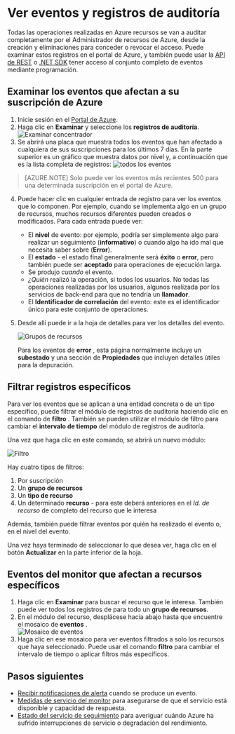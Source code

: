 <properties
    pageTitle="Ver eventos y registros de auditoría"
    description="Obtenga información sobre cómo ver todos los eventos que se producen en su suscripción de Azure."
    authors="rboucher"
    manager="carolz"
    editor=""
    services="monitoring-and-diagnostics"
    documentationCenter="monitoring-and-diagnostics"/>

<tags
    ms.service="monitoring-and-diagnostics"
    ms.workload="na"
    ms.tgt_pltfrm="na"
    ms.devlang="na"
    ms.topic="article"
    ms.date="04/28/2015"
    ms.author="robb"/>

# <a name="view-events-and-audit-logs"></a>Ver eventos y registros de auditoría

Todas las operaciones realizadas en Azure recursos se van a auditar completamente por el Administrador de recursos de Azure, desde la creación y eliminaciones para conceder o revocar el acceso. Puede examinar estos registros en el portal de Azure, y también puede usar la [API de REST](https://msdn.microsoft.com/library/azure/dn931927.aspx) o [.NET SDK](https://www.nuget.org/packages/Microsoft.Azure.Insights/) tener acceso al conjunto completo de eventos mediante programación.

## <a name="browse-the-events-impacting-your-azure-subscription"></a>Examinar los eventos que afectan a su suscripción de Azure

1. Inicie sesión en el [Portal de Azure](https://portal.azure.com/).
2. Haga clic en **Examinar** y seleccione los **registros de auditoría**.  
    ![Examinar concentrador](./media/insights-debugging-with-events/Insights_Browse.png)
3. Se abrirá una placa que muestra todos los eventos que han afectado a cualquiera de sus suscripciones para los últimos 7 días. En la parte superior es un gráfico que muestra datos por nivel y, a continuación que es la lista completa de registros:  ![todos los eventos](./media/insights-debugging-with-events/Insights_AllEvents.png)

>[AZURE.NOTE] Solo puede ver los eventos más recientes 500 para una determinada suscripción en el portal de Azure.

4. Puede hacer clic en cualquier entrada de registro para ver los eventos que lo componen. Por ejemplo, cuando se implementa algo en un grupo de recursos, muchos recursos diferentes pueden creados o modificados. Para cada entrada puede ver:
    * El **nivel** de evento: por ejemplo, podría ser simplemente algo para realizar un seguimiento (**informativo**) o cuando algo ha ido mal que necesita saber sobre (**Error**).
    * El **estado** - el estado final generalmente será **éxito** o **error**, pero también puede ser **aceptado** para operaciones de ejecución larga.
    * Se produjo *cuando* el evento.
    * *¿Quién* realizó la operación, si todos los usuarios. No todas las operaciones realizadas por los usuarios, algunos realizada por los servicios de back-end para que no tendría un **llamador**.
    * El **Identificador de correlación** del evento: este es el identificador único para este conjunto de operaciones.

5. Desde allí puede ir a la hoja de detalles para ver los detalles del evento.

    ![Grupos de recursos](./media/insights-debugging-with-events/Insights_EventDetails.png)

    Para los eventos de **error** , esta página normalmente incluye un **subestado** y una sección de **Propiedades** que incluyen detalles útiles para la depuración.

## <a name="filter-to-specific-logs"></a>Filtrar registros específicos

Para ver los eventos que se aplican a una entidad concreta o de un tipo específico, puede filtrar el módulo de registros de auditoría haciendo clic en el comando de **filtro** . También se pueden utilizar el módulo de filtro para cambiar el **intervalo de tiempo** del módulo de registros de auditoría.

Una vez que haga clic en este comando, se abrirá un nuevo módulo:

![Filtro](./media/insights-debugging-with-events/Insights_EventFilter.png)

Hay cuatro tipos de filtros:

1. Por suscripción
2. Un **grupo de recursos**
3. Un **tipo de recurso**
4. Un determinado **recurso** - para este deberá anteriores en el *Id. de recurso* de completo del recurso que le interesa

Además, también puede filtrar eventos por quién ha realizado el evento o, en el nivel del evento.

Una vez haya terminado de seleccionar lo que desea ver, haga clic en el botón **Actualizar** en la parte inferior de la hoja.

## <a name="monitor-events-impacting-specific-resources"></a>Eventos del monitor que afectan a recursos específicos

1. Haga clic en **Examinar** para buscar el recurso que le interesa. También puede ver todos los registros de para todo un **grupo de recursos**.
2. En el módulo del recurso, desplácese hacia abajo hasta que encuentre el mosaico de **eventos** .  
    ![Mosaico de eventos](./media/insights-debugging-with-events/Insights_EventsTile.png)
3. Haga clic en ese mosaico para ver eventos filtrados a solo los recursos que haya seleccionado. Puede usar el comando **filtro** para cambiar el intervalo de tiempo o aplicar filtros más específicos.

## <a name="next-steps"></a>Pasos siguientes

* [Recibir notificaciones de alerta](insights-receive-alert-notifications.md) cuando se produce un evento.
* [Medidas de servicio del monitor](insights-how-to-customize-monitoring.md) para asegurarse de que el servicio está disponible y capacidad de respuesta.
* [Estado del servicio de seguimiento](insights-service-health.md) para averiguar cuándo Azure ha sufrido interrupciones de servicio o degradación del rendimiento.  
